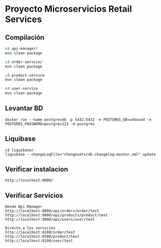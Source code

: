 # Proyecto Microservicios Retail Services

## Compilación
```bash
cd api-manager/
mvn clean package

cd order-service/
mvn clean package

cd product-service
mvn clean package

cd user-service
mvn clean package

```
##  Levantar BD
```
docker run --name postgresdb -p 5432:5432 -e POSTGRES_DB=unbound -e POSTGRES_PASSWORD=postgres123 -d postgres
```

## Liquibase
```
cd liquibase/
liquibase --changeLogFile="changesets/db.changelog-master.xml" update
```
## Verificar instalacion

```
http://localhost:8000/
```

## Verificar Servicios

```
Desde Api Manager
http://localhost:8000/api/orders/order/test
http://localhost:8000/api/products/product/test
http://localhost:8000/api/users/user/test

Directo a los servicios
http://localhost:8200/order/test
http://localhost:8300/product/test
http://localhost:8100/user/test
```